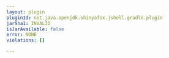```yaml
---
layout: plugin
pluginId: net.java.openjdk.shinyafox.jshell.gradle.plugin
jarSha1: INVALID
isJarAvailable: false
error: NONE
violations: []

---
```

